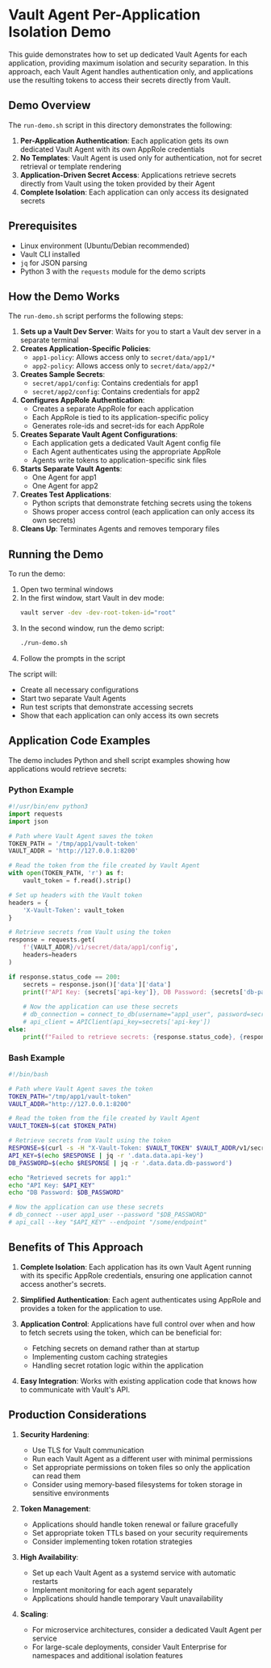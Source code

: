 # Vault Agent Per-Application Isolation Demo

This guide demonstrates how to set up dedicated Vault Agents for each application, providing maximum isolation and security separation. In this approach, each Vault Agent handles authentication only, and applications use the resulting tokens to access their secrets directly from Vault.

## Demo Overview

The `run-demo.sh` script in this directory demonstrates the following:

1. **Per-Application Authentication**: Each application gets its own dedicated Vault Agent with its own AppRole credentials
2. **No Templates**: Vault Agent is used only for authentication, not for secret retrieval or template rendering
3. **Application-Driven Secret Access**: Applications retrieve secrets directly from Vault using the token provided by their Agent
4. **Complete Isolation**: Each application can only access its designated secrets

## Prerequisites

- Linux environment (Ubuntu/Debian recommended)
- Vault CLI installed
- `jq` for JSON parsing
- Python 3 with the `requests` module for the demo scripts

## How the Demo Works

The `run-demo.sh` script performs the following steps:

1. **Sets up a Vault Dev Server**: Waits for you to start a Vault dev server in a separate terminal
2. **Creates Application-Specific Policies**:
   - `app1-policy`: Allows access only to `secret/data/app1/*`
   - `app2-policy`: Allows access only to `secret/data/app2/*`
3. **Creates Sample Secrets**:
   - `secret/app1/config`: Contains credentials for app1
   - `secret/app2/config`: Contains credentials for app2
4. **Configures AppRole Authentication**:
   - Creates a separate AppRole for each application
   - Each AppRole is tied to its application-specific policy
   - Generates role-ids and secret-ids for each AppRole
5. **Creates Separate Vault Agent Configurations**:
   - Each application gets a dedicated Vault Agent config file
   - Each Agent authenticates using the appropriate AppRole
   - Agents write tokens to application-specific sink files
6. **Starts Separate Vault Agents**:
   - One Agent for app1
   - One Agent for app2
7. **Creates Test Applications**:
   - Python scripts that demonstrate fetching secrets using the tokens
   - Shows proper access control (each application can only access its own secrets)
8. **Cleans Up**: Terminates Agents and removes temporary files

## Running the Demo

To run the demo:

1. Open two terminal windows
2. In the first window, start Vault in dev mode:
   ```bash
   vault server -dev -dev-root-token-id="root"
   ```
3. In the second window, run the demo script:
   ```bash
   ./run-demo.sh
   ```
4. Follow the prompts in the script

The script will:
- Create all necessary configurations
- Start two separate Vault Agents
- Run test scripts that demonstrate accessing secrets
- Show that each application can only access its own secrets

## Application Code Examples

The demo includes Python and shell script examples showing how applications would retrieve secrets:

### Python Example

```python
#!/usr/bin/env python3
import requests
import json

# Path where Vault Agent saves the token
TOKEN_PATH = '/tmp/app1/vault-token'
VAULT_ADDR = 'http://127.0.0.1:8200'

# Read the token from the file created by Vault Agent
with open(TOKEN_PATH, 'r') as f:
    vault_token = f.read().strip()

# Set up headers with the Vault token
headers = {
    'X-Vault-Token': vault_token
}

# Retrieve secrets from Vault using the token
response = requests.get(
    f'{VAULT_ADDR}/v1/secret/data/app1/config', 
    headers=headers
)

if response.status_code == 200:
    secrets = response.json()['data']['data']
    print(f"API Key: {secrets['api-key']}, DB Password: {secrets['db-password']}")
    
    # Now the application can use these secrets
    # db_connection = connect_to_db(username="app1_user", password=secrets['db-password'])
    # api_client = APIClient(api_key=secrets['api-key'])
else:
    print(f"Failed to retrieve secrets: {response.status_code}, {response.text}")
```

### Bash Example

```bash
#!/bin/bash

# Path where Vault Agent saves the token
TOKEN_PATH="/tmp/app1/vault-token"
VAULT_ADDR="http://127.0.0.1:8200"

# Read the token from the file created by Vault Agent
VAULT_TOKEN=$(cat $TOKEN_PATH)

# Retrieve secrets from Vault using the token
RESPONSE=$(curl -s -H "X-Vault-Token: $VAULT_TOKEN" $VAULT_ADDR/v1/secret/data/app1/config)
API_KEY=$(echo $RESPONSE | jq -r '.data.data.api-key')
DB_PASSWORD=$(echo $RESPONSE | jq -r '.data.data.db-password')

echo "Retrieved secrets for app1:"
echo "API Key: $API_KEY"
echo "DB Password: $DB_PASSWORD"

# Now the application can use these secrets
# db_connect --user app1_user --password "$DB_PASSWORD"
# api_call --key "$API_KEY" --endpoint "/some/endpoint"
```

## Benefits of This Approach

1. **Complete Isolation**: Each application has its own Vault Agent running with its specific AppRole credentials, ensuring one application cannot access another's secrets.

2. **Simplified Authentication**: Each agent authenticates using AppRole and provides a token for the application to use.

3. **Application Control**: Applications have full control over when and how to fetch secrets using the token, which can be beneficial for:
   - Fetching secrets on demand rather than at startup
   - Implementing custom caching strategies
   - Handling secret rotation logic within the application

4. **Easy Integration**: Works with existing application code that knows how to communicate with Vault's API.

## Production Considerations

1. **Security Hardening**:
   - Use TLS for Vault communication
   - Run each Vault Agent as a different user with minimal permissions
   - Set appropriate permissions on token files so only the application can read them
   - Consider using memory-based filesystems for token storage in sensitive environments

2. **Token Management**:
   - Applications should handle token renewal or failure gracefully
   - Set appropriate token TTLs based on your security requirements
   - Consider implementing token rotation strategies

3. **High Availability**:
   - Set up each Vault Agent as a systemd service with automatic restarts
   - Implement monitoring for each agent separately
   - Applications should handle temporary Vault unavailability

4. **Scaling**:
   - For microservice architectures, consider a dedicated Vault Agent per service
   - For large-scale deployments, consider Vault Enterprise for namespaces and additional isolation features
